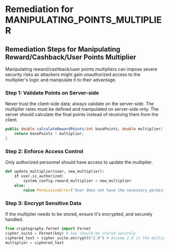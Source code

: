 # Remediation for MANIPULATING_POINTS_MULTIPLIER

## Remediation Steps for Manipulating Reward/Cashback/User Points Multiplier

Manipulating reward/cashback/user points multipliers can impose severe security risks as attackers might gain unauthorized access to the multiplier's logic and manipulate it to their advantage. 

### Step 1: Validate Points on Server-side

Never trust the client-side data; always validate on the server-side. The multiplier rates must be defined and manipulated on server-side only.
The server should calculate the final points instead of receiving them from the client.

```java
public double calculateRewardPoints(int basePoints, double multiplier) {
    return basePoints * multiplier;
}
```

### Step 2: Enforce Access Control

Only authorized personnel should have access to update the multiplier.

```python
def update_multiplier(user, new_multiplier):
    if user.is_authorized:    
        system_config.reward_multiplier = new_multiplier
    else: 
        raise PermissionError("User does not have the necessary permissions.")
```


### Step 3: Encrypt Sensitive Data

If the multiplier needs to be stored, ensure it's encrypted, and securely handled.

```python
from cryptography.fernet import Fernet
cipher_suite = Fernet(key) # key should be stored securely
ciphered_text = cipher_suite.encrypt(b"2.0") # Assume 2.0 is the multiplier
multiplier = ciphered_text
```